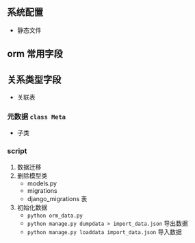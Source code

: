 ## 系统配置

- 静态文件

## orm  常用字段

## 关系类型字段

- 关联表

### 元数据 `class Meta`

- 子类


### script

1. 数据迁移
2. 删除模型类
    - models.py
    - migrations
    - django_migrations 表
3. 初始化数据
    - `python orm_data.py`
    - `python manage.py dumpdata > import_data.json` 导出数据 
    - `python manage.py loaddata import_data.json` 导入数据